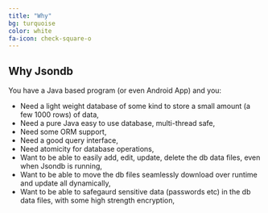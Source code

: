 ```yaml
---
title: "Why"
bg: turquoise
color: white
fa-icon: check-square-o
---
```


## Why Jsondb


You have a Java based program (or even Android App) and you:

- Need a light weight database of some kind to store a small amount (a few 1000 rows) of data,
- Need a pure Java easy to use database, multi-thread safe,
- Need some ORM support,
- Need a good query interface,
- Need atomicity for database operations,
- Want to be able to easily add, edit, update, delete the db data files, even when Jsondb is running,
- Want to be able to move the db files seamlessly download over runtime and update all dynamically,
- Want to be able to safegaurd sensitive data (passwords etc) in the db data files, with some high strength encryption,
